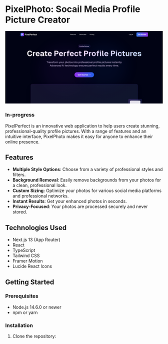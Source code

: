 # PixelPhoto: Socail Media Profile Picture Creator

<img src="/profilephotosite.png" />

### In-progress

PixelPerfect is an innovative web application to help users create stunning, professional-quality profile pictures. With a range of features and an intuitive interface, PixelPhoto makes it easy for anyone to enhance their online presence.

## Features

- **Multiple Style Options**: Choose from a variety of professional styles and filters.
- **Background Removal**: Easily remove backgrounds from your photos for a clean, professional look.
- **Custom Sizing**: Optimize your photos for various social media platforms and professional networks.
- **Instant Results**: Get your enhanced photos in seconds.
- **Privacy-Focused**: Your photos are processed securely and never stored.

## Technologies Used

- Next.js 13 (App Router)
- React
- TypeScript
- Tailwind CSS
- Framer Motion
- Lucide React Icons

## Getting Started

### Prerequisites

- Node.js 14.6.0 or newer
- npm or yarn

### Installation

1. Clone the repository:

